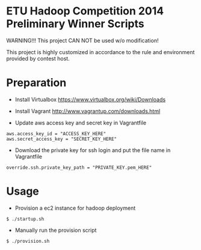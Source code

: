 # ETU Hadoop Competition 2014 Preliminary Winner Scripts

WARNING!!! This project CAN NOT be used w/o modification!

This project is highly customized in accordance to the rule and environment provided by contest host.

Preparation
==============================
* Install Virtualbox
  https://www.virtualbox.org/wiki/Downloads

* Install Vagrant
  http://www.vagrantup.com/downloads.html

* Update aws access key and secret key in Vagrantfile
```
aws.access_key_id = "ACCESS_KEY_HERE"
aws.secret_access_key = "SECRET_KEY_HERE"
```

* Download the private key for ssh login and put the file name in Vagrantfile
```
override.ssh.private_key_path = "PRIVATE_KEY.pem_HERE"
```

Usage
==============================
* Provision a ec2 instance for hadoop deployment
```
$ ./startup.sh
```
* Manually run the provision script
```
$ ./provision.sh
```
